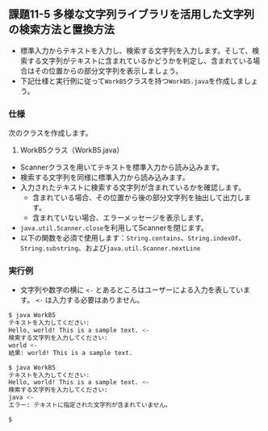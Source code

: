 ## 課題11-5 多様な文字列ライブラリを活用した文字列の検索方法と置換方法

- 標準入力からテキストを入力し、検索する文字列を入力します。そして、検索する文字列がテキストに含まれているかどうかを判定し、含まれている場合はその位置からの部分文字列を表示しましょう。
- 下記仕様と実行例に従って`WorkB5`クラスを持つ`WorkB5.java`を作成しましょう。

### 仕様

次のクラスを作成します。

1. WorkB5クラス（WorkB5.java）

- Scannerクラスを用いてテキストを標準入力から読み込みます。
- 検索する文字列を同様に標準入力から読み込みます。
- 入力されたテキストに検索する文字列が含まれているかを確認します。
  - 含まれている場合、その位置から後の部分文字列を抽出して出力します。
  - 含まれていない場合、エラーメッセージを表示します。
- `java.util.Scanner.close`を利用してScannerを閉じます。
- 以下の関数を必須で使用します：`String.contains`、`String.indexOf`、`String.substring`、および`java.util.Scanner.nextLine`

### 実行例

- 文字列や数字の横に `<-` とあるところはユーザーによる入力を表しています。 `<-` は入力する必要はありません。

```sh
$ java WorkB5
テキストを入力してください:
Hello, world! This is a sample text. <-
検索する文字列を入力してください:
world <-
結果: world! This is a sample text.

$ java WorkB5
テキストを入力してください:
Hello, world! This is a sample text. <-
検索する文字列を入力してください:
java <-
エラー: テキストに指定された文字列が含まれていません。

$
```